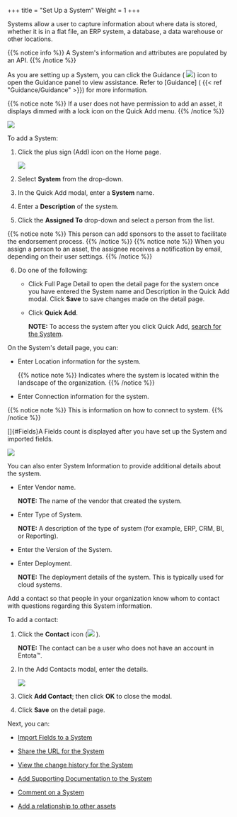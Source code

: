 ﻿+++
title = "Set Up a System"
Weight = 1
+++


Systems allow a user to capture information about where data is stored,
whether it is in a flat file, an ERP system, a database, a data
warehouse or other locations.

{{% notice info %}}
A System's information and attributes are populated by an API.
{{% /notice %}}

As you are setting up a System, you can click the Guidance (
![](Resources/Images/Guidance%20Icon.png)) icon to open the Guidance
panel to view assistance. Refer to [Guidance] ( {{< ref "Guidance/Guidance" >}})
 for more
information.

{{% notice note %}}
If a user does not have permission to add an asset, it
displays dimmed with a lock icon on the Quick Add menu.
{{% /notice %}}

![](Resources/Images/DitheredPermissionsIcons.PNG)

To add a System:

1.  Click the plus sign (Add) icon on the Home page.

    ![](Resources/Images/Add%20System.png)

2.  Select **System** from the drop-down.
3.  In the Quick Add modal, enter a **System** name.
4.  Enter a **Description** of the system.
5.  Click the **Assigned To** drop-down and select a person from the
    list.

   {{% notice note %}}
This person can add sponsors to the asset to facilitate
    the endorsement process.
    {{% /notice %}}
{{% notice note %}} When you assign a person to an asset, the assignee
    receives a notification by email, depending on their user settings.
    {{% /notice %}}

6.  Do one of the following:

    -   Click Full Page Detail to open the detail page for the system
        once you have entered the System name and Description in the
        Quick Add modal. Click **Save** to save changes made on the
        detail page.

    -   Click **Quick Add**.

        **NOTE:** To access the system after you click Quick Add,
        [search for the System](Enhanced%20Search.htm).

On the System's detail page, you can:

-   Enter Location information for the system.

    {{% notice note %}}
Indicates where the system is located within the landscape
    of the organization.
    {{% /notice %}}

-   Enter Connection information for the system.

   {{% notice note %}}
This is information on how to connect to system.
    {{% /notice %}}

[]{#Fields}A Fields count is displayed after you have set up the System
and imported fields.

![](Resources/Images/SystemFields.png)

You can also enter System Information to provide additional details
about the system.

-   Enter Vendor name.

    **NOTE:** The name of the vendor that created the system.

-   Enter Type of System.

    **NOTE:** A description of the type of system (for example, ERP,
    CRM, BI, or Reporting).

-   Enter the Version of the System.
-   Enter Deployment.

    **NOTE:** The deployment details of the system. This is typically
    used for cloud systems.

Add a contact so that people in your organization know whom to contact
with questions regarding this System information.

To add a contact:

1.  Click the **Contact** icon (![](Resources/Images/sponsors_icon.png)
    ).

    **NOTE:** The contact can be a user who does not have an account in
    Entota™.

2.  In the Add Contacts modal, enter the details.

    ![](Resources/Images/Add%20Contact%20Data%20Set%20System.png)

3.  Click **Add Contact**; then click **OK** to close the modal.
4.  Click **Save** on the detail page.

Next, you can:

-   [Import Fields to a System](Import%20Fields%20to%20a%20System.htm)

-   [Share the URL for the System](Share%20URLs%20for%20Assets.htm)
-   [View the change history for the
    System](View%20Change%20History%20for%20Assets.htm)
-   [Add Supporting Documentation to the
    System](Add%20Supporting%20Doc.htm)
-   [Comment on a System](Comment%20on%20an%20Asset.htm)
-   [Add a relationship to other assets](Relationships.htm)
